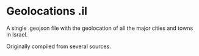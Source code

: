 # Geolocations .il

A single .geojson file with the geolocation of all the major cities and towns in Israel.

Originally compiled from several sources.
